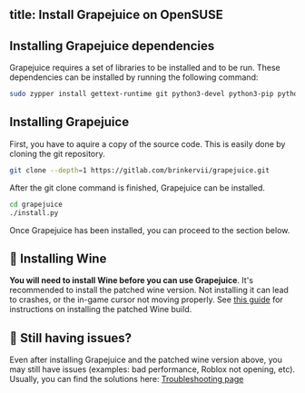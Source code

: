 title: Install Grapejuice on OpenSUSE
---
## Installing Grapejuice dependencies

Grapejuice requires a set of libraries to be installed and to be run. These dependencies can be installed by running the
following command:

```sh
sudo zypper install gettext-runtime git python3-devel python3-pip python3-cairo python3-gobject-Gdk cairo-devel gobject-introspection-devel make xdg-utils typelib-1_0-Gtk-3_0
```

## Installing Grapejuice

First, you have to aquire a copy of the source code. This is easily done by cloning the git repository.

```sh
git clone --depth=1 https://gitlab.com/brinkervii/grapejuice.git
```

After the git clone command is finished, Grapejuice can be installed.

```sh
cd grapejuice
./install.py
```

Once Grapejuice has been installed, you can proceed to the section below.

## 🍷 Installing Wine

**You will need to install Wine before you can use Grapejuice**.
It's recommended to install the patched wine version. Not installing it can lead to crashes, or the in-game cursor not moving properly.
See [this guide](../Guides/Installing-Wine) for instructions on installing the patched Wine build.

## 🤔 Still having issues?

Even after installing Grapejuice and the patched wine version above, you may still have issues (examples: bad performance, Roblox not opening, etc). Usually, you can find the solutions here: [Troubleshooting page](../Troubleshooting)
